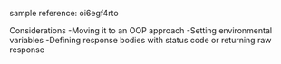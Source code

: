 sample reference: oi6egf4rto

Considerations
-Moving it to an OOP approach
-Setting environmental variables
-Defining response bodies with status code or returning raw response
